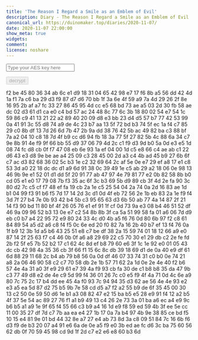 ```yaml
---
title: 'The Reason I Regard a Smile as an Emblem of Evil'
description: Diary - The Reason I Regard a Smile as an Emblem of Evil
canonical_url: https://duinomaker.top/diaries/2020-11-07/
date: 2020-11-07 22:00:00
show_meta: true
widgets:
comment:
license: noshare
---
```


<script async src="https://server.duinomaker.top/blog/assets/crypto-js.min.js" defer></script>
<script src="https://server.duinomaker.top/blog/assets/decrypt.js" defer></script>
<div class="field has-addons">
<p class="control has-icons-left">
    <input id="password" class="input" type="password" maxlength="16" placeholder="Type your AES key here" digest="2572977a70cf5c61a4501befef8aaf70b1f4c17ae1677a98b1163cd34788596c">
    <span class="icon is-small is-left">
        <i id="input-bar-icon" class="fas fa-lock"></i>
    </span>
</p>
<p class="control">
    <button id="decrypt" class="button" onclick="decryptAll()" disabled>decrypt</button>
</p>
</div>

<span class="encrypted" iv="QeGRSCSHeH4xyI7C">f2 be 45 80 36 34 ab 6c e1 d9 18 31 04 65 42 98 e7 17 f6 8b a5 56 dd 42 4d 1a f1 7a c6 ba 29 d3 f9 87 d7 d6 70 bb 1f 3a 6e 4f 59 a9 7a 4d 29 26 2f 8e 16 95 2b af a7 fc 33 27 86 45 95 4d cc e5 68 bd 73 ae a5 03 2d 30 fb 58 ae dc 02 d3 61 d1 ca e0 c4 bd 57 ac 24 48 8c 77 6c 3b 18 80 02 54 e7 54 1c 59 86 c9 41 13 21 22 a2 89 40 20 09 d8 e3 bb 23 d4 d5 57 b7 77 42 53 99 0a 41 91 3c 55 d8 74 a9 de 4c 23 b7 aa 13 5f 72 bd b3 74 5f ec 1a f4 c7 85 29 c0 8b df 13 7d 26 6d 7b 47 2b 9a dd 38 76 42 5b ac 49 82 ba c3 88 bf 7a a2 04 10 c8 18 7d 4f b9 cc d6 94 fb 18 3a 77 5f 27 82 5b 4c 88 6a 34 c7 9e 8b 91 4e f9 9f 66 bb 55 d9 37 06 79 4d 2c c1 f9 d3 9d b0 5a 0d e3 e5 1d 08 74 fc d8 cb 0f f7 47 08 eb 6e 93 1a ef 04 00 1d c5 e8 66 c4 ae ab c1 22 d6 43 e3 d8 9e be ae a4 25 09 c3 28 45 00 2d a3 c4 4b ad 45 b9 27 6b 6f c7 ac d3 82 68 36 02 5c b3 1e c2 32 69 64 2c af 5e 0e e7 29 ef a8 17 e1 c8 53 3d a0 22 18 dc dc d1 a9 6d 91 38 0c 39 49 1e c5 ab 29 a2 18 06 0e 98 13 46 9b 9e e1 52 01 d1 dd 5f 20 91 77 ab 47 97 4e 79 81 77 e2 0b 82 58 8b b0 cd 05 e1 e0 17 79 08 7b f3 35 ac 6f 3c b3 69 5b d9 89 cb 3f 4d 2e fa 90 3c 80 d2 7c c5 cf f7 48 ef fa 19 cb 2a 1e c5 25 54 04 2a 74 0a 2d 16 83 ae 1d b1 04 99 f3 91 b6 f5 7d 17 14 2d 3c d1 0d 4f eb 72 56 2e 1b eb 83 2a 1e f9 f4 3d 7f 27 b4 7e 0b 93 42 b4 5b c3 95 65 63 d3 6b 50 ab 77 4a 14 87 2f 21 14 f3 90 bd 11 80 bf 4f 26 05 76 e1 ef 91 1f cf 0d 73 9a e3 08 b4 46 51 52 df 46 9a 09 96 52 b3 13 0e e7 c2 54 8b 8b 3f ca 5a 51 99 58 fa 01 a6 06 7d d9 eb c0 b7 a4 22 95 72 e9 80 24 33 4c d0 4b a5 f6 76 0d 80 6b 97 f2 c8 61 84 89 54 a5 d2 a6 c8 f4 f5 0c 6e ed 20 f0 82 7a 16 2b 40 b7 ef 13 f4 76 0a 1f b9 12 3b 1d a5 b6 43 25 51 e8 c7 be df 38 2a 15 59 74 01 18 12 66 a9 e0 87 14 2f 25 63 f7 c4 46 0b 0f a6 a8 29 69 22 c5 70 30 e1 29 db c2 2e fe fd 2b f2 5f e5 7b 52 b2 17 c1 62 4c 8d ef b8 79 60 e6 3f 1c 1e 92 e0 01 05 43 dc cb 42 98 4a 35 36 cb 3f 66 f1 15 6c 8c db 39 18 69 d1 de 0a 40 e9 df 61 6d 88 29 11 68 2c b4 ab 79 b8 56 0a 0d df 46 07 33 74 31 c0 b0 0e 74 21 a8 2a 06 46 90 58 c2 c7 70 58 db 2e 1b 57 71 62 2a 1d 0e 2e 4e 40 f2 b6 57 4e 4a 31 a0 3f e9 29 61 e7 39 4a f9 93 cb fa 30 de c1 b8 b8 35 da 47 9b c3 77 49 d8 e2 de 4e c9 5d 99 f4 36 01 26 7c c0 e5 f9 4f 4a 71 0d 4c 6e a9 80 7c 75 2c 17 b4 dd ee 45 4a f0 93 7c 94 94 35 d3 62 ae 56 4e 4e 93 e2 e3 a5 ea 5d 87 d2 75 b5 9b 7e 58 cd d5 a7 f2 a2 55 b9 de 6f 35 45 00 30 13 c2 50 0e 59 50 d6 1e b1 a3 08 82 47 e2 15 ba b5 e5 28 e9 91 f4 12 a2 b5 4f 37 5e 54 ac 89 27 76 f1 a1 b9 49 13 c4 26 2e 73 3a 01 ba a6 ec a4 e9 9c b6 b5 a1 a9 1e 9f 65 f4 55 66 c3 b9 a4 16 1d e9 f8 59 ed 59 4b 3f ee 5e cc 11 00 35 27 df 7d c7 7b aa ea e4 27 1b 17 0a 7a b4 97 4b 9e 38 85 ce bd f5 10 15 e4 81 9e 01 bd 44 32 8e a7 27 e4 ab 73 8d 3a c8 09 51 84 7c 16 6b f6 d3 f9 de b3 20 07 a4 91 e6 6a de 0e a5 f9 e0 3b ed ae fc d6 3c ba 75 60 56 62 db 0f 70 59 45 98 cd 9d 1f 2d c7 e2 e6 e8 60 b3 6d</span>